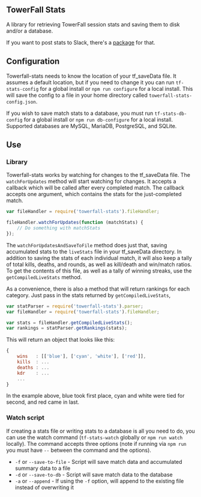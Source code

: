 ## TowerFall Stats

A library for retrieving TowerFall session stats and saving them to disk and/or a database.

If you want to post stats to Slack, there's a [package](https://github.com/zpchavez/towerfall-slack) for that.

## Configuration

Towerfall-stats needs to know the location of your tf_saveData file. It assumes a default
location, but if you need to change it you can run `tf-stats-config` for a global
install or `npm run configure` for a local install. This will save the config to a file
in your home directory called `towerfall-stats-config.json`.

If you wish to save match stats to a database, you must run `tf-stats-db-config`
for a global install or `npm run db-configure` for a local install. Supported
databases are MySQL, MariaDB, PostgreSQL, and SQLite.

## Use

### Library

Towerfall-stats works by watching for changes to the tf_saveData file.
The `watchForUpdates` method will start watching for changes. It accepts a
callback which will be called after every completed match. The callback accepts
one argument, which contains the stats for the just-completed match.

```js
var fileHandler = require('towerfall-stats').fileHandler;

fileHandler.watchForUpdates(function (matchStats) {
    // Do something with matchStats
});
```

The `watchForUpdatesAndSaveToFile` method does just that, saving accumulated
stats to the `liveStats` file in your tf_saveData directory. In addition to
saving the stats of each individual match, it will also keep a tally of
total kills, deaths, and rounds, as well as kill/death and win/match ratios.
To get the contents of this file, as well as a tally of winning streaks, use the
`getCompiledLiveStats` method.

As a convenience, there is also a method that will return rankings for each category.
Just pass in the stats returned by `getCompiledLiveStats`,

```js
var statParser = require('towerfall-stats').parser;
var fileHandler = require('towerfall-stats').fileHandler;

var stats = fileHandler.getCompiledLiveStats();
var rankings = statParser.getRankings(stats);
```

This will return an object that looks like this:

```js
{
    wins   : [['blue'], ['cyan', 'white'], ['red']],
    kills  : ...
    deaths : ...
    kdr    : ...
    ...
}
```

In the example above, blue took first place, cyan and white were tied for second,
and red came in last.

### Watch script

If creating a stats file or writing stats to a database is all you need to do, you
can use the watch command (`tf-stats-watch` globally or `npm run watch` locally).
The command accepts three options (note if running via `npm run` you must have ` -- ` between the command
and the options).

* `-f` or `--save-to-file` - Script will save match data and accumulated summary data to a file
* `-d` or `--save-to-db`   - Script will save match data to the database
* `-a` or `--append`       - If using the `-f` option, will append to the existing file instead of overwriting it

